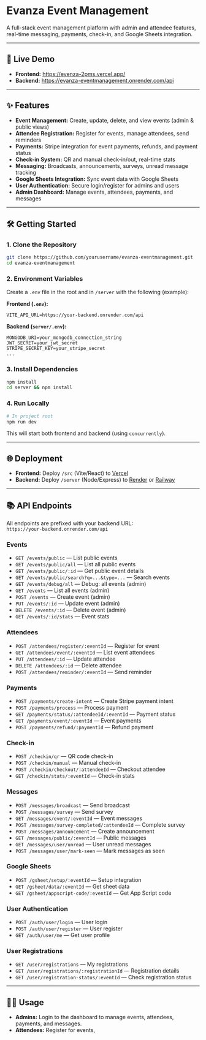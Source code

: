 # Evanza Event Management

A full-stack event management platform with admin and attendee features, real-time messaging, payments, check-in, and Google Sheets integration.

---

## 🚀 Live Demo
- **Frontend:** https://evenza-2pms.vercel.app/
- **Backend:** https://evanza-eventmanagement.onrender.com/api

---

## ✨ Features

- **Event Management:** Create, update, delete, and view events (admin & public views)
- **Attendee Registration:** Register for events, manage attendees, send reminders
- **Payments:** Stripe integration for event payments, refunds, and payment status
- **Check-in System:** QR and manual check-in/out, real-time stats
- **Messaging:** Broadcasts, announcements, surveys, unread message tracking
- **Google Sheets Integration:** Sync event data with Google Sheets
- **User Authentication:** Secure login/register for admins and users
- **Admin Dashboard:** Manage events, attendees, payments, and messages

---

## 🛠️ Getting Started

### 1. Clone the Repository

```bash
git clone https://github.com/yourusername/evanza-eventmanagement.git
cd evanza-eventmanagement
```

### 2. Environment Variables

Create a `.env` file in the root and in `/server` with the following (example):

**Frontend (`.env`):**
```
VITE_API_URL=https://your-backend.onrender.com/api
```

**Backend (`server/.env`):**
```
MONGODB_URI=your_mongodb_connection_string
JWT_SECRET=your_jwt_secret
STRIPE_SECRET_KEY=your_stripe_secret
...
```

### 3. Install Dependencies

```bash
npm install
cd server && npm install
```

### 4. Run Locally

```bash
# In project root
npm run dev
```
This will start both frontend and backend (using `concurrently`).

---

## 🌐 Deployment

- **Frontend:** Deploy `/src` (Vite/React) to [Vercel](https://vercel.com)
- **Backend:** Deploy `/server` (Node/Express) to [Render](https://render.com) or [Railway](https://railway.app)

---

## 📚 API Endpoints

All endpoints are prefixed with your backend URL:  
`https://your-backend.onrender.com/api`

### **Events**
- `GET /events/public` — List public events
- `GET /events/public/all` — List all public events
- `GET /events/public/:id` — Get public event details
- `GET /events/public/search?q=...&type=...` — Search events
- `GET /events/debug/all` — Debug: all events (admin)
- `GET /events` — List all events (admin)
- `POST /events` — Create event (admin)
- `PUT /events/:id` — Update event (admin)
- `DELETE /events/:id` — Delete event (admin)
- `GET /events/:id/stats` — Event stats

### **Attendees**
- `POST /attendees/register/:eventId` — Register for event
- `GET /attendees/event/:eventId` — List event attendees
- `PUT /attendees/:id` — Update attendee
- `DELETE /attendees/:id` — Delete attendee
- `POST /attendees/reminder/:eventId` — Send reminder

### **Payments**
- `POST /payments/create-intent` — Create Stripe payment intent
- `POST /payments/process` — Process payment
- `GET /payments/status/:attendeeId/:eventId` — Payment status
- `GET /payments/event/:eventId` — Event payments
- `POST /payments/refund/:paymentId` — Refund payment

### **Check-in**
- `POST /checkin/qr` — QR code check-in
- `POST /checkin/manual` — Manual check-in
- `POST /checkin/checkout/:attendeeId` — Checkout attendee
- `GET /checkin/stats/:eventId` — Check-in stats

### **Messages**
- `POST /messages/broadcast` — Send broadcast
- `POST /messages/survey` — Send survey
- `GET /messages/event/:eventId` — Event messages
- `POST /messages/survey-completed/:attendeeId` — Complete survey
- `POST /messages/announcement` — Create announcement
- `GET /messages/public/:eventId` — Public messages
- `GET /messages/user/unread` — User unread messages
- `POST /messages/user/mark-seen` — Mark messages as seen

### **Google Sheets**
- `POST /gsheet/setup/:eventId` — Setup integration
- `GET /gsheet/data/:eventId` — Get sheet data
- `GET /gsheet/appscript-code/:eventId` — Get App Script code

### **User Authentication**
- `POST /auth/user/login` — User login
- `POST /auth/user/register` — User register
- `GET /auth/user/me` — Get user profile

### **User Registrations**
- `GET /user/registrations` — My registrations
- `GET /user/registrations/:registrationId` — Registration details
- `GET /user/registration-status/:eventId` — Check registration status

---

## 🧑‍💻 Usage

- **Admins:** Login to the dashboard to manage events, attendees, payments, and messages.
- **Attendees:** Register for events,
